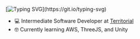 [![Typing SVG](https://readme-typing-svg.demolab.com?font=Fira+Code&weight=500&size=23&duration=5000&pause=500&color=33cc00&width=435&lines=%F0%9F%91%8B+Hi%2C+I'm+Bryden.;%F0%9F%91%A8%E2%80%8D%F0%9F%92%BB+Software+Dev.;)](https://git.io/typing-svg)

* 💻 Intermediate Software Developer at <a href="https://territorial.ca/" target="_blank" rel="nofollow noopener">Territorial</a>
* 🤓 Currently learning AWS, ThreeJS, and Unity
